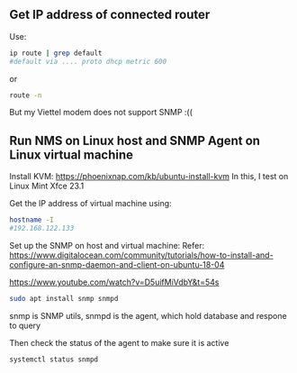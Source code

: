 ## Get IP address of connected router

Use:
```bash
ip route | grep default
#default via .... proto dhcp metric 600 
```
or 
```bash
route -n
```

But my Viettel modem does not support SNMP :((
## Run NMS on Linux host and SNMP Agent on Linux virtual machine
Install KVM: https://phoenixnap.com/kb/ubuntu-install-kvm
In this, I test on Linux Mint Xfce 23.1

Get the IP address of virtual machine using:
```bash
hostname -I
#192.168.122.133 
```

Set up the SNMP on host and virtual machine:
Refer: https://www.digitalocean.com/community/tutorials/how-to-install-and-configure-an-snmp-daemon-and-client-on-ubuntu-18-04

https://www.youtube.com/watch?v=D5uifMiVdbY&t=54s

```bash
sudo apt install snmp snmpd
```
snmp is SNMP utils, snmpd is the agent, which hold database and respone to query

Then check the status of the agent to make sure it is active
```bash
systemctl status snmpd
```